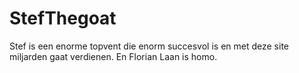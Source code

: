 # StefThegoat
Stef is een enorme topvent die enorm succesvol is en met deze site miljarden gaat verdienen. En Florian Laan is homo.
